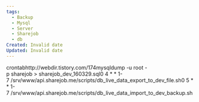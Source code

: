 ```yaml
---
tags:
  - Backup
  - Mysql
  - Server
  - Sharejob
  - db
Created: Invalid date
Updated: Invalid date
---
```

crontabhttp://webdir.tistory.com/174mysqldump -u root -p sharejob > sharejob_dev_160329.sql0 4 * * 1-7 /srv/www/api.sharejob.me/scripts/db_live_data_export_to_dev_file.sh0 5 * * 1-7 /srv/www/api.sharejob.me/scripts/db_live_data_import_to_dev_backup.sh